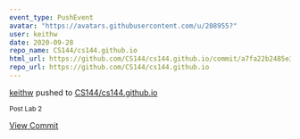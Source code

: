 ```yaml
---
event_type: PushEvent
avatar: "https://avatars.githubusercontent.com/u/208955?"
user: keithw
date: 2020-09-28
repo_name: CS144/cs144.github.io
html_url: https://github.com/CS144/cs144.github.io/commit/a7fa22b2485e3fc41165a2a1496457599bfe3cb8
repo_url: https://github.com/CS144/cs144.github.io
---
```


<a href='https://github.com/keithw' target='_blank'>keithw</a> pushed to <a href='https://github.com/CS144/cs144.github.io' target='_blank'>CS144/cs144.github.io</a>

<small>Post Lab 2</small>

<a href='https://github.com/CS144/cs144.github.io/commit/a7fa22b2485e3fc41165a2a1496457599bfe3cb8' target='_blank'>View Commit</a>